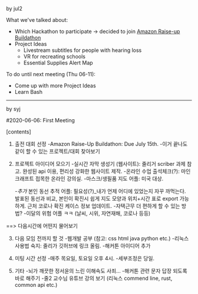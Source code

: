by jul2

What we've talked about:

* Which Hackathon to participate -> decided to join [Amazon Raise-up Buildathon](https://amazonraiseup.devpost.com/?utm_source=devpost&utm_medium=email&utm_campaign=amazonraiseup&utm_content=dpuser)
* Project Ideas
    - Livestream subtitles for people with hearing loss
    - VR for recreating schools
    - Essential Supplies Alert Map

To do until next meeting (Thu 06-11):

* Come up with more Project Ideas
* Learn Bash 

---------------------------------------
by syj

#2020-06-06: First Meeting


[contents]

1. 출전 대회 선정
	-Amazon Raise-Up Buildathon: Due July 15th.
	-이거 끝나도 같이 할 수 있는 프로젝트/대회 찾아보기


2. 프로젝트 아이디어 모으기
	-실시간 자막 생성기 (웹사이트): 줄리거 scriber 과제 참고. 완성된 api 이용, 편리성 강화한 웹사이트 제작.
	-온라인 수업 출석체크(?): 마인크래프트 접목한 온라인 강의실.
	-마스크/생필품 지도 어플: 미국 대상.
	
	-*추가* 본인 동선 추적 어플: 필요성(?)_내가 언제 어디에 있었는지 자꾸 까먹는다. 발표된 동선과 비교, 본인이 확진시 쉽게 지도 모양과 위치+시간 표로 export 가능하게. 근처 코로나 확진 케이스 정보 업데이트.
	-자택근무 더 편하게 할 수 있는 방법?
	-이달의 위험 어플 ㅋㅋ (날씨, 시위, 자연재해, 코로나 등등)

==> 다음시간에 어떤지 물어보기


3. 다음 모임 전까지 할 것
	-웹개발 공부 (참고: css html java python etc.)
	-리눅스 사용법 숙지: 줄리가 깃허브에 링크 올림.
	-해커톤 아이디어 추가


4. 미팅 시간 선정
	-매주 목요일, 토요일 오후 4시.
	-세부조정은 당일.


5. 기타
	-뇌가 깨끗한 정서윤의 느린 이해속도 사죄...
	-해커톤 관련 문자 답장 되도록 바로 해주기
	-줄2 교수님 유튜브 강의 보기 (리눅스 commend line, rust, common api etc.)
	
